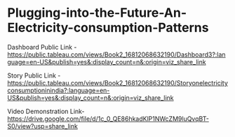 # Plugging-into-the-Future-An-Electricity-consumption-Patterns


Dashboard Public Link -https://public.tableau.com/views/Book2_16812068632190/Dashboard3?:language=en-US&publish=yes&:display_count=n&:origin=viz_share_link

Story Public Link -https://public.tableau.com/views/Book2_16812068632190/Storyonelectricityconsumptioninindia?:language=en-US&publish=yes&:display_count=n&:origin=viz_share_link

Video Demonstration Link-https://drive.google.com/file/d/1c_0_QE86hkadKlP1NWcZM9luQvqBT-S0/view?usp=share_link
